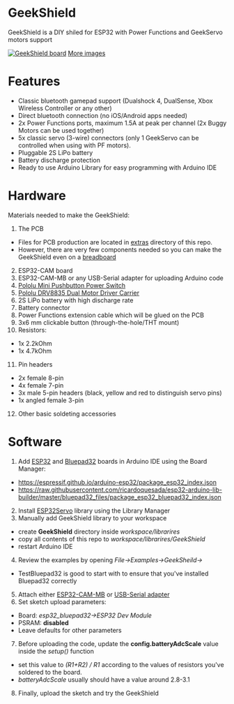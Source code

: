 # GeekShield
GeekShield is a DIY shiled for ESP32 with Power Functions and GeekServo motors support

[![GeekShield board](https://i.postimg.cc/nsvQcyZ2/IMG-9978-thumb.jpg)](https://postimg.cc/nsvQcyZ2)
[More images](https://postimg.cc/gallery/sQHv5dx)

# Features
- Classic bluetooth gamepad support (Dualshock 4, DualSense, Xbox Wireless Controller or any other)
- Direct bluetooth connection (no iOS/Android apps needed)
- 2x Power Functions ports, maximum 1.5A at peak per channel (2x Buggy Motors can be used together)
- 5x classic servo (3-wire) connectors (only 1 GeekServo can be controlled when using with PF motors). 
- Pluggable 2S LiPo battery
- Battery discharge protection
- Ready to use Arduino Library for easy programming with Arduino IDE

# Hardware

Materials needed to make the GeekShield:
1. The PCB
  - Files for PCB production are located in [extras](https://github.com/pink0D/GeekShield/tree/main/extras) directory of this repo.
  - However, there are very few components needed so you can make the GeekShield even on a [breadboard](https://postimg.cc/V5RcGDs9)
2. ESP32-CAM board
3. ESP32-CAM-MB or any USB-Serial adapter for uploading Arduino code
4. [Pololu Mini Pushbutton Power Switch](https://www.pololu.com/product/2808)
5. [Pololu DRV8835 Dual Motor Driver Carrier](https://www.pololu.com/product/2135)
6. 2S LiPo battery with high discharge rate
7. Battery connector
8. Power Functions extension cable which will be glued on the PCB
9. 3x6 mm clickable button (through-the-hole/THT mount)
10. Resistors:
-  1x 2.2kOhm
-  1x 4.7kOhm
11. Pin headers
- 2x female 8-pin
- 4x female 7-pin
- 3x male 5-pin headers (black, yellow and red to distinguish servo pins)
- 1x angled female 3-pin 
12. Other basic soldeting accessories

# Software

1. Add [ESP32](https://docs.espressif.com/projects/arduino-esp32/en/latest/installing.html) and [Bluepad32](https://bluepad32.readthedocs.io/en/latest/plat_arduino/) boards in Arduino IDE using the Board Manager:
- https://espressif.github.io/arduino-esp32/package_esp32_index.json
- https://raw.githubusercontent.com/ricardoquesada/esp32-arduino-lib-builder/master/bluepad32_files/package_esp32_bluepad32_index.json
2. Install [ESP32Servo](https://github.com/madhephaestus/ESP32Servo) library using the Library Manager
3. Manually add GeekShield library to your workspace
- create **GeekShield** directory inside *workspace/librarires*
- copy all contents of this repo to *workspace/librarires/GeekShield*
- restart Arduino IDE
4. Review the examples by opening *File->Examples->GeekSheild->*
- TestBluepad32 is good to start with to ensure that you've installed Bluepad32 correctly
5. Attach either [ESP32-CAM-MB](https://randomnerdtutorials.com/upload-code-esp32-cam-mb-usb/) or [USB-Serial adapter](https://randomnerdtutorials.com/program-upload-code-esp32-cam/)
6. Set sketch upload parameters:
- Board: *esp32_bluepad32->ESP32 Dev Module*
- PSRAM: **disabled**
- Leave defaults for other parameters
7. Before uploading the code, update the **config.batteryAdcScale** value inside the *setup()* function
- set this value to *(R1+R2) / R1* according to the values of resistors you've soldered to the board.
- *batteryAdcScale* usually should have a value around 2.8-3.1
8. Finally, upload the sketch and try the GeekShield
